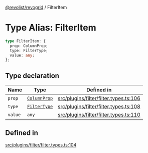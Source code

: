 [@revolist/revogrid](README.md) / FilterItem

# Type Alias: FilterItem

```ts
type FilterItem: {
  prop: ColumnProp;
  type: FilterType;
  value: any;
};
```

## Type declaration

| Name | Type | Defined in |
| ------ | ------ | ------ |
| `prop` | [`ColumnProp`](TypeAlias.ColumnProp.md) | [src/plugins/filter/filter.types.ts:106](https://github.com/revolist/revogrid/blob/93978cbf92b3c4002586c5528517b1ce86d856d9/src/plugins/filter/filter.types.ts#L106) |
| `type` | [`FilterType`](TypeAlias.FilterType.md) | [src/plugins/filter/filter.types.ts:108](https://github.com/revolist/revogrid/blob/93978cbf92b3c4002586c5528517b1ce86d856d9/src/plugins/filter/filter.types.ts#L108) |
| `value` | `any` | [src/plugins/filter/filter.types.ts:110](https://github.com/revolist/revogrid/blob/93978cbf92b3c4002586c5528517b1ce86d856d9/src/plugins/filter/filter.types.ts#L110) |

## Defined in

[src/plugins/filter/filter.types.ts:104](https://github.com/revolist/revogrid/blob/93978cbf92b3c4002586c5528517b1ce86d856d9/src/plugins/filter/filter.types.ts#L104)
